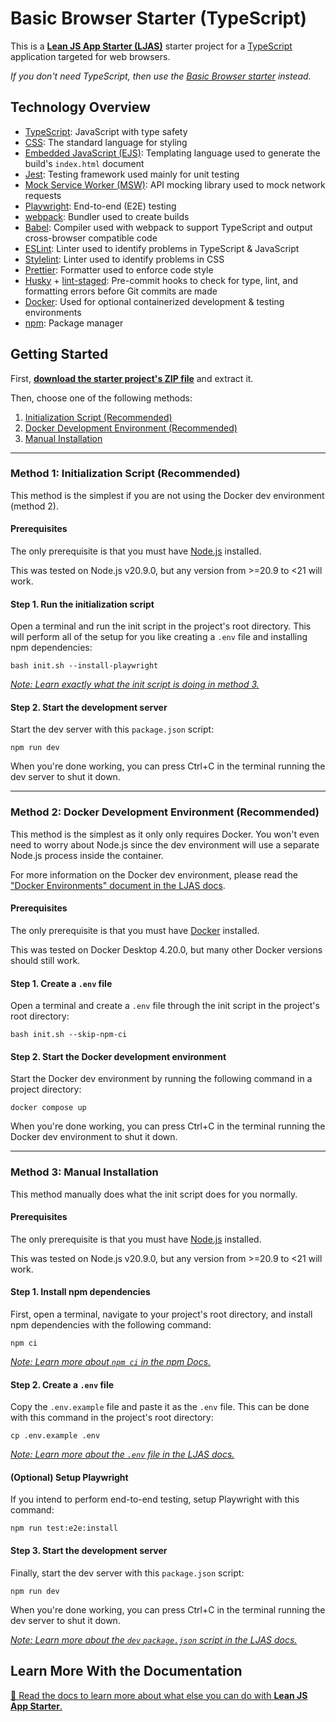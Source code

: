 # Basic Browser Starter (TypeScript)

This is a [**Lean JS App Starter (LJAS)**](https://github.com/mattlean/lean-js-app-starter) starter project for a [TypeScript](https://typescriptlang.org) application targeted for web browsers.

_If you don't need TypeScript, then use the [Basic Browser starter](https://github.com/mattlean/lean-js-app-starter/tree/v1.0.0-rc/starters/basic-browser) instead._

## Technology Overview

-   [TypeScript](https://typescriptlang.org): JavaScript with type safety
-   [CSS](https://w3.org/Style/CSS/Overview.en.html): The standard language for styling
-   [Embedded JavaScript (EJS)](https://ejs.co): Templating language used to generate the build's `index.html` document
-   [Jest](https://jestjs.io): Testing framework used mainly for unit testing
-   [Mock Service Worker (MSW)](https://mswjs.io): API mocking library used to mock network requests
-   [Playwright](https://playwright.dev): End-to-end (E2E) testing
-   [webpack](https://webpack.js.org): Bundler used to create builds
-   [Babel](https://babeljs.io): Compiler used with webpack to support TypeScript and output cross-browser compatible code
-   [ESLint](https://eslint.org): Linter used to identify problems in TypeScript & JavaScript
-   [Stylelint](https://stylelint.io): Linter used to identify problems in CSS
-   [Prettier](https://prettier.io): Formatter used to enforce code style
-   [Husky](https://typicode.github.io/husky) + [lint-staged](https://github.com/okonet/lint-staged): Pre-commit hooks to check for type, lint, and formatting errors before Git commits are made
-   [Docker](https://docker.com): Used for optional containerized development & testing environments
-   [npm](https://npmjs.com): Package manager

## Getting Started

First, [**download the starter project's ZIP file**](https://github.com/mattlean/lean-js-app-starter/releases/download/v1.0.0-rc/ljas-basic-browser-ts_1-0-0.zip) and extract it.

Then, choose one of the following methods:

1. [Initialization Script (Recommended)](#method-1-initialization-script-recommended)
2. [Docker Development Environment (Recommended)](#method-2-docker-development-environment-recommended)
3. [Manual Installation](#method-3-manual-installation)

---

### Method 1: Initialization Script (Recommended)

This method is the simplest if you are not using the Docker dev environment (method 2).

#### Prerequisites

The only prerequisite is that you must have [Node.js](https://nodejs.org/en/download/package-manager) installed.

This was tested on Node.js v20.9.0, but any version from >=20.9 to <21 will work.

#### Step 1. Run the initialization script

Open a terminal and run the init script in the project's root directory. This will perform all of the setup for you like creating a `.env` file and installing npm dependencies:

```console
bash init.sh --install-playwright
```

[_Note: Learn exactly what the init script is doing in method 3._](#method-3-manual-installation)

#### Step 2. Start the development server

Start the dev server with this `package.json` script:

```console
npm run dev
```

When you're done working, you can press Ctrl+C in the terminal running the dev server to shut it down.

---

### Method 2: Docker Development Environment (Recommended)

This method is the simplest as it only only requires Docker. You won't even need to worry about Node.js since the dev environment will use a separate Node.js process inside the container.

For more information on the Docker dev environment, please read the ["Docker Environments" document in the LJAS docs](https://github.com/mattlean/lean-js-app-starter/blob/v1.0.0-rc/docs/developing/docker-environments.md).

#### Prerequisites

The only prerequisite is that you must have [Docker](https://docker.com/get-started) installed.

This was tested on Docker Desktop 4.20.0, but many other Docker versions should still work.

#### Step 1. Create a `.env` file

Open a terminal and create a `.env` file through the init script in the project's root directory:

```console
bash init.sh --skip-npm-ci
```

#### Step 2. Start the Docker development environment

Start the Docker dev environment by running the following command in a project directory:

```console
docker compose up
```

When you're done working, you can press Ctrl+C in the terminal running the Docker dev environment to shut it down.

---

### Method 3: Manual Installation

This method manually does what the init script does for you normally.

#### Prerequisites

The only prerequisite is that you must have [Node.js](https://nodejs.org/en/download/package-manager) installed.

This was tested on Node.js v20.9.0, but any version from >=20.9 to <21 will work.

#### Step 1. Install npm dependencies

First, open a terminal, navigate to your project's root directory, and install npm dependencies with the following command:

```console
npm ci
```

[_Note: Learn more about `npm ci` in the npm Docs._](https://docs.npmjs.com/cli/v10/commands/npm-ci)

#### Step 2. Create a `.env` file

Copy the `.env.example` file and paste it as the `.env` file. This can be done with this command in the project's root directory:

```console
cp .env.example .env
```

[_Note: Learn more about the `.env` file in the LJAS docs._](https://github.com/mattlean/lean-js-app-starter/blob/v1.0.0-rc/docs/configuration/dotenv-file.md)

#### (Optional) Setup Playwright

If you intend to perform end-to-end testing, setup Playwright with this command:

```console
npm run test:e2e:install
```

#### Step 3. Start the development server

Finally, start the dev server with this `package.json` script:

```console
npm run dev
```

When you're done working, you can press Ctrl+C in the terminal running the dev server to shut it down.

[_Note: Learn more about the `dev` `package.json` script in the LJAS docs._](https://github.com/mattlean/lean-js-app-starter/blob/v1.0.0-rc/docs/developing/javascript-typescript.md#auto--hot-reloading)

## Learn More With the Documentation

[📖 Read the docs to learn more about what else you can do with **Lean JS App Starter**.](https://github.com/mattlean/lean-js-app-starter/tree/v1.0.0-rc/docs)
